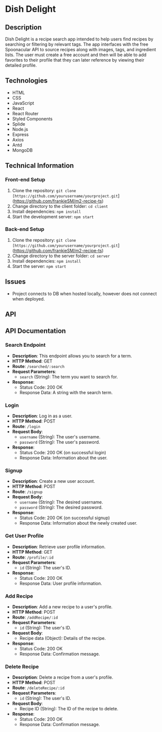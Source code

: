 # Dish Delight

## Description

Dish Delight is a recipe search app intended to help users find recipes by searching or filtering by relevant tags. The app interfaces with the free Spoonacular API to source recipes along with
images, tags, and ingredient lists. The user must create a free account and then will be able to add favorites to their profile that they can later reference by viewing their detailed profile.


## Technologies

- HTML
- CSS
- JavaScript
- React
- React Router
- Styled Components
- Splide
- Node.js
- Express
- Axios
- Antd
- MongoDB

## Technical Information

### Front-end Setup

1. Clone the repository: `git clone [https://github.com/yourusername/yourproject.git`](https://github.com/frankieSM/m2-recipe-ts)
2. Change directory to the client folder: `cd client`
3. Install dependencies: `npm install`
4. Start the development server: `npm start`

### Back-end Setup

1. Clone the repository: `git clone [https://github.com/yourusername/yourproject.git`](https://github.com/frankieSM/m2-recipe-ts)
2. Change directory to the server folder: `cd server`
3. Install dependencies: `npm install`
4. Start the server: `npm start`


## Issues

- Project connects to DB when hosted locally, however does not connect when deployed.

## API
## API Documentation

### Search Endpoint
- **Description**: This endpoint allows you to search for a term.
- **HTTP Method**: GET
- **Route**: `/searched/:search`
- **Request Parameters**:
  - `search` (String): The term you want to search for.
- **Response**:
  - Status Code: 200 OK
  - Response Data: A string with the search term.

### Login
- **Description**: Log in as a user.
- **HTTP Method**: POST
- **Route**: `/login`
- **Request Body**:
  - `username` (String): The user's username.
  - `password` (String): The user's password.
- **Response**:
  - Status Code: 200 OK (on successful login)
  - Response Data: Information about the user.

### Signup
- **Description**: Create a new user account.
- **HTTP Method**: POST
- **Route**: `/signup`
- **Request Body**:
  - `username` (String): The desired username.
  - `password` (String): The desired password.
- **Response**:
  - Status Code: 200 OK (on successful signup)
  - Response Data: Information about the newly created user.

### Get User Profile
- **Description**: Retrieve user profile information.
- **HTTP Method**: GET
- **Route**: `/profile/:id`
- **Request Parameters**:
  - `id` (String): The user's ID.
- **Response**:
  - Status Code: 200 OK
  - Response Data: User profile information.

### Add Recipe
- **Description**: Add a new recipe to a user's profile.
- **HTTP Method**: POST
- **Route**: `/addRecipe/:id`
- **Request Parameters**:
  - `id` (String): The user's ID.
- **Request Body**:
  - Recipe data (Object): Details of the recipe.
- **Response**:
  - Status Code: 200 OK
  - Response Data: Confirmation message.

### Delete Recipe
- **Description**: Delete a recipe from a user's profile.
- **HTTP Method**: POST
- **Route**: `/deleteRecipe/:id`
- **Request Parameters**:
  - `id` (String): The user's ID.
- **Request Body**:
  - Recipe ID (String): The ID of the recipe to delete.
- **Response**:
  - Status Code: 200 OK
  - Response Data: Confirmation message.



